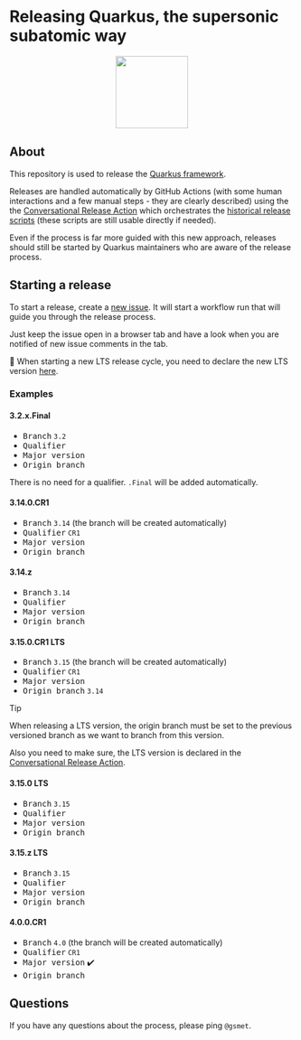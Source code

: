 # Releasing Quarkus, the supersonic subatomic way

<p align="center"><img src="https://design.jboss.org/quarkus/bot/final/images/quarkusbot_full.svg" width="128" height="128" /></p>

## About

This repository is used to release the [Quarkus framework](https://quarkus.io/).

Releases are handled automatically by GitHub Actions (with some human interactions and a few manual steps - they are clearly described) using the the [Conversational Release Action](https://github.com/quarkusio/conversational-release-action) which orchestrates the [historical release scripts](https://github.com/quarkusio/quarkus-release) (these scripts are still usable directly if needed).

Even if the process is far more guided with this new approach, releases should still be started by Quarkus maintainers who are aware of the release process.

## Starting a release

To start a release, create a [new issue](https://github.com/quarkus-release/release/issues/new?assignees=&labels=kind%2Frelease&projects=&template=release.yml).
It will start a workflow run that will guide you through the release process.

Just keep the issue open in a browser tab and have a look when you are notified of new issue comments in the tab.

:rotating_light: When starting a new LTS release cycle, you need to declare the new LTS version [here](https://github.com/quarkusio/conversational-release-action/blob/main/src/main/java/io/quarkus/bot/release/util/Branches.java#L10).

### Examples

#### 3.2.x.Final

- <kbd>Branch</kbd> `3.2`
- <kbd>Qualifier</kbd>
- <kbd>Major version</kbd>
- <kbd>Origin branch</kbd>

There is no need for a qualifier. `.Final` will be added automatically.

#### 3.14.0.CR1

- <kbd>Branch</kbd> `3.14` (the branch will be created automatically)
- <kbd>Qualifier</kbd> `CR1`
- <kbd>Major version</kbd>
- <kbd>Origin branch</kbd>

#### 3.14.z

- <kbd>Branch</kbd> `3.14`
- <kbd>Qualifier</kbd>
- <kbd>Major version</kbd>
- <kbd>Origin branch</kbd>

#### 3.15.0.CR1 **LTS**

- <kbd>Branch</kbd> `3.15` (the branch will be created automatically)
- <kbd>Qualifier</kbd> `CR1`
- <kbd>Major version</kbd>
- <kbd>Origin branch</kbd> `3.14`

> [!TIP]
> When releasing a LTS version, the origin branch must be set to the previous versioned branch as we want to branch from this version.
>
> Also you need to make sure, the LTS version is declared in the [Conversational Release Action](https://github.com/quarkusio/conversational-release-action/blob/main/src/main/java/io/quarkus/bot/release/util/Branches.java#L12).

#### 3.15.0 **LTS**

- <kbd>Branch</kbd> `3.15`
- <kbd>Qualifier</kbd>
- <kbd>Major version</kbd>
- <kbd>Origin branch</kbd>

#### 3.15.z **LTS**

- <kbd>Branch</kbd> `3.15`
- <kbd>Qualifier</kbd>
- <kbd>Major version</kbd>
- <kbd>Origin branch</kbd>

#### 4.0.0.CR1

- <kbd>Branch</kbd> `4.0` (the branch will be created automatically)
- <kbd>Qualifier</kbd> `CR1`
- <kbd>Major version</kbd> ✔️
- <kbd>Origin branch</kbd>

## Questions

If you have any questions about the process, please ping `@gsmet`.
